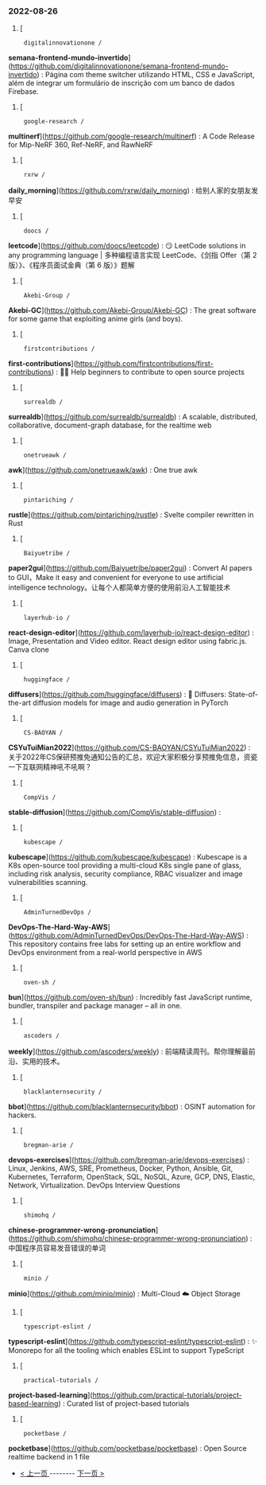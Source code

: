 ### 2022-08-26 
1. [
    

        digitalinnovationone /
**semana-frontend-mundo-invertido**](https://github.com/digitalinnovationone/semana-frontend-mundo-invertido) : Página com theme switcher utilizando HTML, CSS e JavaScript, além de integrar um formulário de inscrição com um banco de dados Firebase.
1. [
    

        google-research /
**multinerf**](https://github.com/google-research/multinerf) : A Code Release for Mip-NeRF 360, Ref-NeRF, and RawNeRF
1. [
    

        rxrw /
**daily_morning**](https://github.com/rxrw/daily_morning) : 给别人家的女朋友发早安
1. [
    

        doocs /
**leetcode**](https://github.com/doocs/leetcode) : 😏 LeetCode solutions in any programming language | 多种编程语言实现 LeetCode、《剑指 Offer（第 2 版）》、《程序员面试金典（第 6 版）》题解
1. [
    

        Akebi-Group /
**Akebi-GC**](https://github.com/Akebi-Group/Akebi-GC) : The great software for some game that exploiting anime girls (and boys).
1. [
    

        firstcontributions /
**first-contributions**](https://github.com/firstcontributions/first-contributions) : 🚀✨ Help beginners to contribute to open source projects
1. [
    

        surrealdb /
**surrealdb**](https://github.com/surrealdb/surrealdb) : A scalable, distributed, collaborative, document-graph database, for the realtime web
1. [
    

        onetrueawk /
**awk**](https://github.com/onetrueawk/awk) : One true awk
1. [
    

        pintariching /
**rustle**](https://github.com/pintariching/rustle) : Svelte compiler rewritten in Rust
1. [
    

        Baiyuetribe /
**paper2gui**](https://github.com/Baiyuetribe/paper2gui) : Convert AI papers to GUI，Make it easy and convenient for everyone to use artificial intelligence technology。让每个人都简单方便的使用前沿人工智能技术
1. [
    

        layerhub-io /
**react-design-editor**](https://github.com/layerhub-io/react-design-editor) : Image, Presentation and Video editor. React design editor using fabric.js. Canva clone
1. [
    

        huggingface /
**diffusers**](https://github.com/huggingface/diffusers) : 🤗 Diffusers: State-of-the-art diffusion models for image and audio generation in PyTorch
1. [
    

        CS-BAOYAN /
**CSYuTuiMian2022**](https://github.com/CS-BAOYAN/CSYuTuiMian2022) : 关于2022年CS保研预推免通知公告的汇总，欢迎大家积极分享预推免信息，资瓷一下互联网精神吼不吼啊？
1. [
    

        CompVis /
**stable-diffusion**](https://github.com/CompVis/stable-diffusion) : 
1. [
    

        kubescape /
**kubescape**](https://github.com/kubescape/kubescape) : Kubescape is a K8s open-source tool providing a multi-cloud K8s single pane of glass, including risk analysis, security compliance, RBAC visualizer and image vulnerabilities scanning.
1. [
    

        AdminTurnedDevOps /
**DevOps-The-Hard-Way-AWS**](https://github.com/AdminTurnedDevOps/DevOps-The-Hard-Way-AWS) : This repository contains free labs for setting up an entire workflow and DevOps environment from a real-world perspective in AWS
1. [
    

        oven-sh /
**bun**](https://github.com/oven-sh/bun) : Incredibly fast JavaScript runtime, bundler, transpiler and package manager – all in one.
1. [
    

        ascoders /
**weekly**](https://github.com/ascoders/weekly) : 前端精读周刊。帮你理解最前沿、实用的技术。
1. [
    

        blacklanternsecurity /
**bbot**](https://github.com/blacklanternsecurity/bbot) : OSINT automation for hackers.
1. [
    

        bregman-arie /
**devops-exercises**](https://github.com/bregman-arie/devops-exercises) : Linux, Jenkins, AWS, SRE, Prometheus, Docker, Python, Ansible, Git, Kubernetes, Terraform, OpenStack, SQL, NoSQL, Azure, GCP, DNS, Elastic, Network, Virtualization. DevOps Interview Questions
1. [
    

        shimohq /
**chinese-programmer-wrong-pronunciation**](https://github.com/shimohq/chinese-programmer-wrong-pronunciation) : 中国程序员容易发音错误的单词
1. [
    

        minio /
**minio**](https://github.com/minio/minio) : Multi-Cloud ☁️ Object Storage
1. [
    

        typescript-eslint /
**typescript-eslint**](https://github.com/typescript-eslint/typescript-eslint) : ✨ Monorepo for all the tooling which enables ESLint to support TypeScript
1. [
    

        practical-tutorials /
**project-based-learning**](https://github.com/practical-tutorials/project-based-learning) : Curated list of project-based tutorials
1. [
    

        pocketbase /
**pocketbase**](https://github.com/pocketbase/pocketbase) : Open Source realtime backend in 1 file 

- [ < 上一页 ](https://github.com/able8/github-trending-daily-record/blob/master/2022-08-25.md) -------- [ 下一页 > ](https://github.com/able8/github-trending-daily-record/blob/master/2022-08-27.md)
